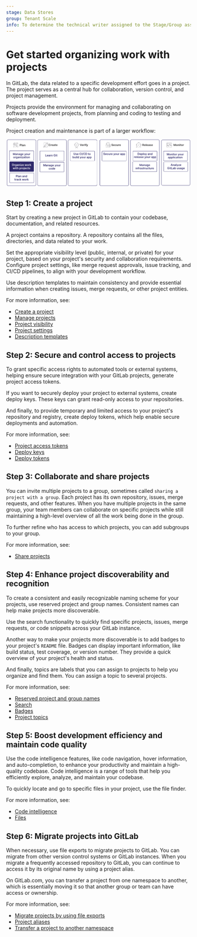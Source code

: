 ```yaml
---
stage: Data Stores
group: Tenant Scale
info: To determine the technical writer assigned to the Stage/Group associated with this page, see https://handbook.gitlab.com/handbook/product/ux/technical-writing/#assignments
---
```


# Get started organizing work with projects

In GitLab, the data related to a specific development effort goes in a project.
The project serves as a central hub for collaboration, version control, and project management.

Projects provide the environment for managing and collaborating
on software development projects, from planning and coding to testing and deployment.

Project creation and maintenance is part of a larger workflow:

![Workflow](img/get_started_projects_v16_11.png)

## Step 1: Create a project

Start by creating a new project in GitLab to contain your codebase,
documentation, and related resources.

A project contains a repository. A repository contains all the files,
directories, and data related to your work.

Set the appropriate visibility level (public, internal, or private) for your project,
based on your project's security and collaboration requirements.
Configure project settings, like merge request approvals, issue tracking,
and CI/CD pipelines, to align with your development workflow.

Use description templates to maintain consistency and provide essential information
when creating issues, merge requests, or other project entities.

For more information, see:

- [Create a project](../project/index.md)
- [Manage projects](../project/working_with_projects.md)
- [Project visibility](../public_access.md)
- [Project settings](../project/settings/index.md)
- [Description templates](../project/description_templates.md)

## Step 2: Secure and control access to projects

To grant specific access rights to automated tools or external systems,
helping ensure secure integration with your GitLab projects, generate project access tokens.

If you want to securely deploy your project to external systems,
create deploy keys. These keys can grant read-only access to your repositories.

And finally, to provide temporary and limited access to
your project's repository and registry, create deploy tokens, which
help enable secure deployments and automation.

For more information, see:

- [Project access tokens](../project/settings/project_access_tokens.md)
- [Deploy keys](../project/deploy_keys/index.md)
- [Deploy tokens](../project/deploy_tokens/index.md)

## Step 3: Collaborate and share projects

You can invite multiple projects to a group, sometimes called
`sharing a project with a group`. Each project has its own repository,
issues, merge requests, and other features.
When you have multiple projects in the same group, your team members can collaborate
on specific projects while still maintaining
a high-level overview of all the work being done in the group.

To further refine who has access to which projects, you can
add subgroups to your group.

For more information, see:

- [Share projects](../project/members/sharing_projects_groups.md)

## Step 4: Enhance project discoverability and recognition

To create a consistent and easily recognizable naming scheme for your projects,
use reserved project and group names. Consistent names can help make projects
more discoverable.

Use the search functionality to quickly find specific projects,
issues, merge requests, or code snippets across your GitLab instance.

Another way to make your projects more discoverable is to add badges
to your project's `README` file. Badges can display important information,
like build status, test coverage, or version number. They provide a
quick overview of your project's health and status.

And finally, topics are labels that you can assign to projects
to help you organize and find them. You can assign a topic to several projects.

For more information, see:

- [Reserved project and group names](../reserved_names.md)
- [Search](../search/index.md)
- [Badges](../project/badges.md)
- [Project topics](../project/project_topics.md)

## Step 5: Boost development efficiency and maintain code quality

Use the code intelligence features, like code navigation,
hover information, and auto-completion, to enhance your productivity and
maintain a high-quality codebase. Code intelligence is a range of tools
that help you efficiently explore, analyze, and maintain your codebase.

To quickly locate and go to specific files in your project,
use the file finder.

For more information, see:

- [Code intelligence](../project/code_intelligence.md)
- [Files](../project/repository/files/index.md)

## Step 6: Migrate projects into GitLab

When necessary, use file exports to migrate projects to GitLab.
You can migrate from other version control systems or GitLab instances.
When you migrate a frequently accessed repository to GitLab, you can continue to
access it by its original name by using a project alias.

On GitLab.com, you can transfer a project from one namespace to another,
which is essentially moving it so that another group or team can have
access or ownership.

For more information, see:

- [Migrate projects by using file exports](../project/import/index.md)
- [Project aliases](../project/working_with_projects.md#project-aliases)
- [Transfer a project to another namespace](../project/settings/migrate_projects.md)
